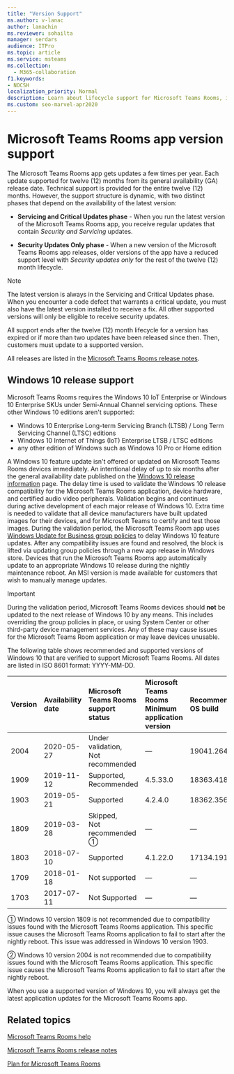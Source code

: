 ```yaml
---
title: "Version Support"
ms.author: v-lanac
author: lanachin
ms.reviewer: sohailta
manager: serdars
audience: ITPro
ms.topic: article
ms.service: msteams
ms.collection: 
  - M365-collaboration
f1.keywords:
- NOCSH
localization_priority: Normal
description: Learn about lifecycle support for Microsoft Teams Rooms, including the dynamic support structure and its phases.
ms.custom: seo-marvel-apr2020
---
```


# Microsoft Teams Rooms app version support
 
The Microsoft Teams Rooms app gets updates a few times per year. Each update supported for twelve (12) months from its general availability (GA) release date. Technical support is provided for the entire twelve (12) months. However, the support structure is dynamic, with two distinct phases that depend on the availability of the latest version:

- **Servicing and Critical Updates phase** \- When you run the latest version of the Microsoft Teams Rooms app, you receive regular updates that contain *Security and Servicing* updates.

- **Security Updates Only phase** \- When a new version of the Microsoft Teams Rooms app releases, older versions of the app have a reduced support level with *Security updates only* for the rest of the twelve (12) month lifecycle.

> [!NOTE]
> The latest version is always in the Servicing and Critical Updates phase. When you encounter a code defect that warrants a critical update, you must also have the latest version installed to receive a fix. All other supported versions will only be eligible to receive security updates.

All support ends after the twelve (12) month lifecycle for a version has expired or if more than two updates have been released since then. Then, customers must update to a supported version.

All releases are listed in the [Microsoft Teams Rooms release notes](rooms-release-note.md).

## Windows 10 release support

Microsoft Teams Rooms requires the  Windows 10 IoT Enterprise or Windows 10 Enterprise SKUs under Semi-Annual Channel servicing options. These other Windows 10 editions aren't supported:

- Windows 10 Enterprise Long-term Servicing Branch (LTSB) / Long Term Servicing Channel (LTSC) editions
- Windows 10 Internet of Things (IoT) Enterprise LTSB / LTSC editions
- any other edition of Windows such as Windows 10 Pro or Home edition

A Windows 10 feature update isn't offered or updated on Microsoft Teams Rooms devices immediately. An intentional delay of up to six months after the general availability date published on the [Windows 10 release information](https://docs.microsoft.com/windows/release-information/) page. The delay time is used to validate the Windows 10 release compatibility for the Microsoft Teams Rooms application, device hardware, and certified audio video peripherals. Validation begins and continues during active development of each major release of Windows 10. Extra time is needed to validate that all device manufacturers have built updated images for their devices, and for Microsoft Teams to certify and test those images. During the validation period, the Microsoft Teams Room app  uses  [Windows Update for Business group policies](https://docs.microsoft.com/windows/deployment/update/waas-manage-updates-wufb) to delay Windows 10 feature updates. After any compatibility issues are found and resolved, the block is lifted via updating group policies through a new app release in Windows store. Devices that run the Microsoft Teams Rooms app automatically update to an appropriate Windows 10 release during the nightly maintenance reboot. An MSI version is made available for customers that wish to manually manage updates.  

> [!IMPORTANT]
> During the validation period, Microsoft Teams Rooms devices should **not** be updated to the next release of Windows 10 by any means. This includes overriding the group policies in place, or using System Center or other third-party device management services. Any of these may cause issues for the Microsoft Teams Room application or may leave devices unusable.  

The following table shows recommended and supported versions of Windows 10 that are verified to support Microsoft Teams Rooms. All dates are listed in ISO 8601 format: YYYY-MM-DD.

|Version  |Availability date   |Microsoft Teams Rooms support status   |Microsoft Teams Rooms Minimum application version | Recommended OS build  |
|:---  |:---       |:---                                  |:---     |:---     |
| 2004 |2020-05-27 |Under validation, <br/>Not recommended|&#x2014; |19041.264 |
| 1909 |2019-11-12 |Supported, <br/>Recommended |4.5.33.0 |18363.418  |
| 1903 |2019-05-21 |Supported  |4.2.4.0 |18362.356 |
| 1809 |2019-03-28 |Skipped, <br/>Not recommended &#x2780;|&#x2014; |&#x2014; |
| 1803 |2018-07-10 |Supported                             |4.1.22.0 |17134.191|
| 1709 |2018-01-18 |Not supported                         |&#x2014; |&#x2014; |
| 1703 |2017-07-11 |Not Supported                         |&#x2014; |&#x2014; |

&#x2780; Windows 10 version 1809 is not recommended due to compatibility issues found with the Microsoft Teams Rooms application. This specific issue causes the Microsoft Teams Rooms application to fail to start after the nightly reboot. This issue was addressed in  Windows 10 version 1903.  

&#x2781; Windows 10 version 2004 is not recommended due to compatibility issues found with the Microsoft Teams Rooms application. This specific issue causes the Microsoft Teams Rooms application to fail to start after the nightly reboot. 

When you use a supported version of Windows 10, you will always get the latest application updates for the Microsoft Teams Rooms app.  

## Related topics

[Microsoft Teams Rooms help](https://support.office.com/article/Skype-Room-Systems-version-2-help-e667f40e-5aab-40c1-bd68-611fe0002ba2)

[Microsoft Teams Rooms release notes](rooms-release-note.md)

[Plan for Microsoft Teams Rooms](rooms-plan.md)
